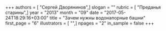 +++
authors = [ "Сергей Дворянинов",]
slogan = ""
rubric = [ "Преданья старины",]
year = "2013"
month = "09"
date = "2017-05-24T18:29:16+03:00"
title = "Зачем нужны водонапорные башни"
first_page = "6"
illustrators = [ "",]
npages = "2"
in_sample = false
+++
